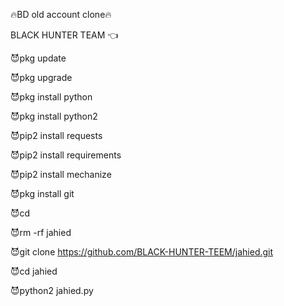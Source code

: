 🔥BD old account clone🔥

BLACK HUNTER TEAM 👈

😈pkg update

😈pkg upgrade

😈pkg install python

😈pkg  install python2

😈pip2 install requests

😈pip2 install requirements

😈pip2 install mechanize

😈pkg install git

😈cd

😈rm -rf jahied

😈git clone https://github.com/BLACK-HUNTER-TEEM/jahied.git

😈cd jahied

😈python2 jahied.py
